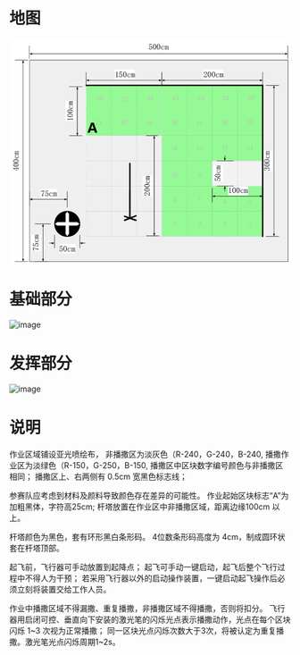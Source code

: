 # 地图
![image](https://github.com/BirByeah/Drone_take_off/blob/main/test2:plant%20protection%20drone/%E6%97%A0%E4%BA%BA%E6%9C%BA%E5%9C%B0%E5%9B%BE.png)

# 基础部分
![image](https://user-images.githubusercontent.com/94591149/201468228-c35889bd-83d2-48f5-965a-f5aad4199bd4.png)

# 发挥部分
![image](https://user-images.githubusercontent.com/94591149/201468281-45be19fc-4425-41db-9dfc-89305a5e8b43.png)

# 说明
作业区域铺设亚光喷绘布，
非播撒区为淡灰色（R-240，G-240，B-240,
播撒作业区为淡绿色（R-150，G-250，B-150,
播撒区中区块数字编号颜色与非播撒区相同；
播撒区上、右两侧有 0.5cm 宽黑色标志线；

参赛队应考虑到材料及颜料导致颜色存在差异的可能性。
作业起始区块标志“A”为加粗黑体，字符高25cm;
杆塔放置在作业区中非播撒区域，距离边缘100cm 以上。

杆塔颜色为黑色，套有环形黑白条形码。
4位数条形码高度为 4cm，制成圆环状套在杆塔顶部。

起飞前，飞行器可手动放置到起降点；
起飞可手动一键启动，起飞后整个飞行过程中不得人为干预；
若采用飞行器以外的启动操作装置，一键启动起飞操作后必须立刻将装置交给工作人员。

作业中播撒区域不得漏撒、重复播撒，非播撒区域不得播撒，否则将扣分。
飞行器用启闭可控、垂直向下安装的激光笔的闪烁光点表示播撒动作，光点在每个区块闪烁 1\~3 次视为正常播撒；
同一区块光点闪烁次数大于3次，将被认定为重复播撒。激光笔光点闪烁周期1~2s。
